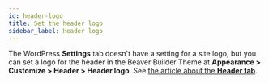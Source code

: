```yaml
---
id: header-logo
title: Set the header logo
sidebar_label: Header logo
---
```


The WordPress **Settings** tab doesn't have a setting for a site logo, but you can set a logo for the header in the Beaver Builder Theme at **Appearance > Customize > Header > Header logo**. See [the article about the **Header tab**](/bb-theme/customizer-settings/header.md).
